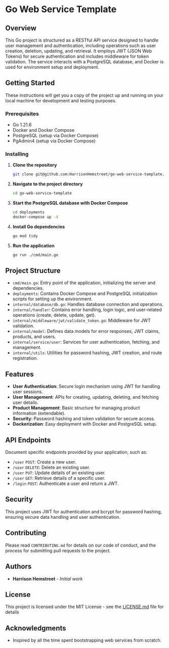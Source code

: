 # Go Web Service Template

## Overview
This Go project is structured as a RESTful API service designed to handle user management and authentication, including operations such as user creation, deletion, updating, and retrieval. It employs JWT (JSON Web Tokens) for secure authentication and includes middleware for token validation. The service interacts with a PostgreSQL database, and Docker is used for environment setup and deployment.

## Getting Started
These instructions will get you a copy of the project up and running on your local machine for development and testing purposes.

### Prerequisites
- Go 1.21.6
- Docker and Docker Compose
- PostgreSQL (setup via Docker Compose)
- PgAdmin4 (setup via Docker Compose)

### Installing

1. **Clone the repository**
   ```bash
   git clone git@github.com:HarrisonHemstreet/go-web-service-template.git
   ```

2. **Navigate to the project directory**
   ```bash
   cd go-web-service-template
   ```

3. **Start the PostgreSQL database with Docker Compose**
   ```bash
   cd deployments
   docker-compose up -d
   ```

4. **Install Go dependencies**
   ```bash
   go mod tidy
   ```

5. **Run the application**
   ```bash
   go run ./cmd/main.go
   ```

## Project Structure
- `cmd/main.go`: Entry point of the application, initializing the server and dependencies.
- `deployments`: Contains Docker Compose and PostgreSQL initialization scripts for setting up the environment.
- `internal/database/db.go`: Handles database connection and operations.
- `internal/handler`: Contains error handling, login logic, and user-related operations (create, delete, update, get).
- `internal/middleware/jwt/validate_token.go`: Middleware for JWT validation.
- `internal/model`: Defines data models for error responses, JWT claims, products, and users.
- `internal/service/user`: Services for user authentication, fetching, and management.
- `internal/utils`: Utilities for password hashing, JWT creation, and route registration.

## Features
- **User Authentication**: Secure login mechanism using JWT for handling user sessions.
- **User Management**: APIs for creating, updating, deleting, and fetching user details.
- **Product Management**: Basic structure for managing product information (extendable).
- **Security**: Password hashing and token validation for secure access.
- **Dockerization**: Easy deployment with Docker and PostgreSQL setup.

## API Endpoints
Document specific endpoints provided by your application, such as:
- `/user` `POST`: Create a new user.
- `/user` `DELETE`: Delete an existing user.
- `/user` `PUT`: Update details of an existing user.
- `/user` `GET`: Retrieve details of a specific user.
- `/login` `POST`: Authenticate a user and return a JWT.

## Security
This project uses JWT for authentication and bcrypt for password hashing, ensuring secure data handling and user authentication.

## Contributing
Please read `CONTRIBUTING.md` for details on our code of conduct, and the process for submitting pull requests to the project.

## Authors
- **Harrison Hemstreet** - *Initial work*

## License
This project is licensed under the MIT License - see the [LICENSE.md](LICENSE.md) file for details

## Acknowledgments
- Inspired by all the time spent bootstrapping web services from scratch.

